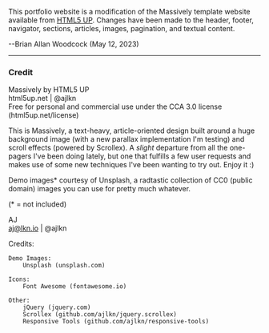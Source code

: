 This portfolio website is a modification of the Massively template website available from [HTML5 UP](http://html5up.net).  Changes have been made to the header, footer, navigator, sections, articles, images, pagination, and textual content.

--Brian Allan Woodcock  (May 12, 2023)

***
### Credit

Massively by HTML5 UP     
html5up.net | @ajlkn     
Free for personal and commercial use under the CCA 3.0 license (html5up.net/license)


This is Massively, a text-heavy, article-oriented design built around a huge background image (with a new parallax implementation I'm testing) and scroll effects (powered by Scrollex). A *slight* departure from all the one-pagers I've been doing lately, but one
that fulfills a few user requests and makes use of some new techniques I've been wanting
to try out. Enjoy it :)

Demo images* courtesy of Unsplash, a radtastic collection of CC0 (public domain) images you can use for pretty much whatever.

(* = not included)

AJ    
aj@lkn.io | @ajlkn


Credits:

	Demo Images:
		Unsplash (unsplash.com)

	Icons:
		Font Awesome (fontawesome.io)

	Other:
		jQuery (jquery.com)
		Scrollex (github.com/ajlkn/jquery.scrollex)
		Responsive Tools (github.com/ajlkn/responsive-tools)